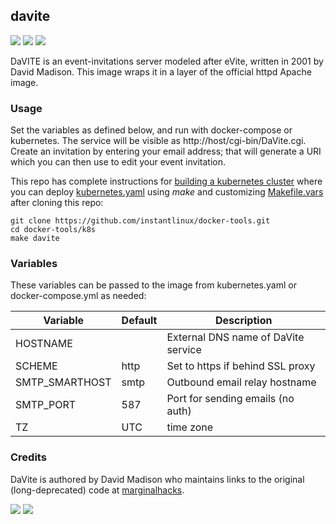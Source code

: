 ## davite
[![](https://img.shields.io/docker/v/instantlinux/davite?sort=date)](https://microbadger.com/images/instantlinux/davite "Version badge") [![](https://images.microbadger.com/badges/image/instantlinux/davite.svg)](https://microbadger.com/images/instantlinux/davite "Image badge") [![](https://images.microbadger.com/badges/commit/instantlinux/davite.svg)](https://microbadger.com/images/instantlinux/davite "Commit badge")

DaVITE is an event-invitations server modeled after eVite, written in
2001 by David Madison. This image wraps it in a layer of the official
httpd Apache image.

### Usage
Set the variables as defined below, and run with docker-compose or
kubernetes. The service will be visible as
http://host/cgi-bin/DaVite.cgi. Create an invitation by entering your
email address; that will generate a URI which you can then use to edit
your event invitation.

This repo has complete instructions for
[building a kubernetes cluster](https://github.com/instantlinux/docker-tools/blob/master/k8s/README.md) where you can deploy [kubernetes.yaml](https://github.com/instantlinux/docker-tools/blob/master/images/davite/kubernetes.yaml) using _make_ and customizing [Makefile.vars](https://github.com/instantlinux/docker-tools/blob/master/k8s/Makefile.vars) after cloning this repo:
~~~
git clone https://github.com/instantlinux/docker-tools.git
cd docker-tools/k8s
make davite
~~~

### Variables

These variables can be passed to the image from kubernetes.yaml or docker-compose.yml as needed:

| Variable | Default | Description |
| -------- | ------- | ----------- |
| HOSTNAME | | External DNS name of DaVite service |
| SCHEME | http | Set to https if behind SSL proxy |
| SMTP_SMARTHOST | smtp | Outbound email relay hostname |
| SMTP_PORT | 587 | Port for sending emails (no auth) |
| TZ | UTC | time zone |

### Credits

DaVite is authored by David Madison who maintains links to the
original (long-deprecated) code at [marginalhacks](http://marginalhacks.com/Hacks/DaVite).

[![](https://images.microbadger.com/badges/license/instantlinux/davite)](https://microbadger.com/images/instantlinux/davite "License badge") [![](https://img.shields.io/badge/code-instantlinux%2Fdocker_tools-blue.svg)](https://github.com/instantlinux/docker-tools/tree/master/images/davite/src "Code repo")
